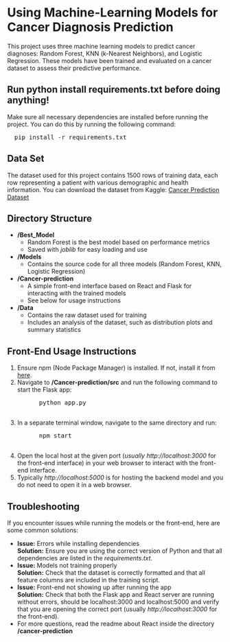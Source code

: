 <h1>Using Machine-Learning Models for Cancer Diagnosis Prediction</h1>

<p>This project uses three machine learning models to predict cancer diagnoses: Random Forest, KNN (k-Nearest Neighbors), and Logistic Regression. These models have been trained and evaluated on a cancer dataset to assess their predictive performance.</p>

<h2>Run <b>python install requirements.txt</b> before doing anything!</h2>

<p>Make sure all necessary dependencies are installed before running the project. You can do this by running the following command:</p>
<pre>
  pip install -r requirements.txt
</pre>

<h2>Data Set</h2>
<p>The dataset used for this project contains 1500 rows of training data, each row representing a patient with various demographic and health information. You can download the dataset from Kaggle: 
  <a href="https://www.kaggle.com/datasets/rabieelkharoua/cancer-prediction-dataset?resource=download" target="_blank">Cancer Prediction Dataset</a></p>

<h2>Directory Structure</h2>
<ul>
  <li><b>/Best_Model</b>
    <ul>
      <li>Random Forest is the best model based on performance metrics</li>
      <li>Saved with <i>joblib</i> for easy loading and use</li>
    </ul>
  </li>
  <li><b>/Models</b>
    <ul>
      <li>Contains the source code for all three models (Random Forest, KNN, Logistic Regression)</li>
    </ul>
  </li>
  <li><b>/Cancer-prediction</b>
    <ul>
      <li>A simple front-end interface based on React and Flask for interacting with the trained models</li>
      <li>See below for usage instructions</li>
    </ul>
  </li>
  <li><b>/Data</b>
    <ul>
      <li>Contains the raw dataset used for training</li>
      <li>Includes an analysis of the dataset, such as distribution plots and summary statistics</li>
    </ul>
  </li>
</ul>

<h2>Front-End Usage Instructions</h2>
<ol>
  <li>Ensure npm (Node Package Manager) is installed. If not, install it from <a href="https://www.npmjs.com/get-npm" target="_blank">here</a>.</li>
  <li>Navigate to <b>/Cancer-prediction/src</b> and run the following command to start the Flask app:
    <pre>
      python app.py
    </pre>
  </li>
  <li>In a separate terminal window, navigate to the same directory and run:
    <pre>
      npm start
    </pre>
  </li>
  <li>Open the local host at the given port (<i>usually http://localhost:3000</i> for the front-end interface) in your web browser to interact with the front-end interface. </li>
  <li>Typically <i>http://localhost:5000</i> is for hosting the backend model and you do not need to open it in a web browser.</li>
  
  
</ol>

<h2>Troubleshooting</h2>
<p>If you encounter issues while running the models or the front-end, here are some common solutions:</p>
<ul>
  <li><b>Issue:</b> Errors while installing dependencies<br><b>Solution:</b> Ensure you are using the correct version of Python and that all dependencies are listed in the <i>requirements.txt</i>.</li>
  <li><b>Issue:</b> Models not training properly<br><b>Solution:</b> Check that the dataset is correctly formatted and that all feature columns are included in the training script.</li>
  <li><b>Issue:</b> Front-end not showing up after running the app<br><b>Solution:</b> Check that both the Flask app and React server are running without errors, should be localhost:3000 and localhost:5000 and verify that you are opening the correct port (usually <i>http://localhost:3000</i> for the front-end).</li>
  <li> For more questions, read the readme about React inside the directory <b>/cancer-prediction</b></li>
</ul>
